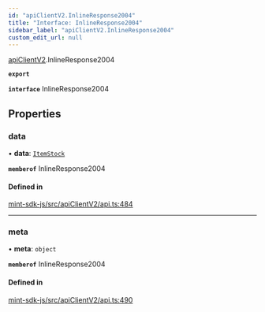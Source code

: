 ```yaml
---
id: "apiClientV2.InlineResponse2004"
title: "Interface: InlineResponse2004"
sidebar_label: "apiClientV2.InlineResponse2004"
custom_edit_url: null
---
```


[apiClientV2](../modules/apiClientV2).InlineResponse2004

**`export`**

**`interface`** InlineResponse2004

## Properties

### data

• **data**: [`ItemStock`](apiClientV2.ItemStock)

**`memberof`** InlineResponse2004

#### Defined in

[mint-sdk-js/src/apiClientV2/api.ts:484](https://github.com/KyuzanInc/mint-sdk-js/blob/d2ac52e/src/apiClientV2/api.ts#L484)

___

### meta

• **meta**: `object`

**`memberof`** InlineResponse2004

#### Defined in

[mint-sdk-js/src/apiClientV2/api.ts:490](https://github.com/KyuzanInc/mint-sdk-js/blob/d2ac52e/src/apiClientV2/api.ts#L490)
